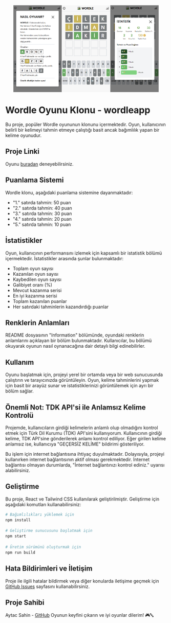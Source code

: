 <div style="display: flex; justify-content: center;">
  <img src="./src/assets/images/vision-1.png" alt="Ekran Görüntüsü 1" style="width: 30%;">
  <img src="./src/assets/images/vision-2.png" alt="Ekran Görüntüsü 2" style="width: 30%;">
  <img src="./src/assets/images/vision-3.png" alt="Ekran Görüntüsü 3" style="width: 30%;">
</div>

# Wordle Oyunu Klonu - wordleapp

Bu proje, popüler Wordle oyununun klonunu içermektedir. Oyun, kullanıcının belirli bir kelimeyi tahmin etmeye çalıştığı basit ancak bağımlılık yapan bir kelime oyunudur.

## Proje Linki

Oyunu [buradan](https://wordleapp-pi.vercel.app/) deneyebilirsiniz.

## Puanlama Sistemi

Wordle klonu, aşağıdaki puanlama sistemine dayanmaktadır:

- "1." satırda tahmin: 50 puan
- "2." satırda tahmin: 40 puan
- "3." satırda tahmin: 30 puan
- "4." satırda tahmin: 20 puan
- "5." satırda tahmin: 10 puan

## İstatistikler

Oyun, kullanıcının performansını izlemek için kapsamlı bir istatistik bölümü içermektedir. İstatistikler arasında şunlar bulunmaktadır:

- Toplam oyun sayısı
- Kazanılan oyun sayısı
- Kaybedilen oyun sayısı
- Galibiyet oranı (%)
- Mevcut kazanma serisi
- En iyi kazanma serisi
- Toplam kazanılan puanlar
- Her satırdaki tahminlerin kazandırdığı puanlar

## Renklerin Anlamları

README dosyasının "Information" bölümünde, oyundaki renklerin anlamlarını açıklayan bir bölüm bulunmaktadır. Kullanıcılar, bu bölümü okuyarak oyunun nasıl oynanacağına dair detaylı bilgi edinebilirler.

## Kullanım

Oyunu başlatmak için, projeyi yerel bir ortamda veya bir web sunucusunda çalıştırın ve tarayıcınızda görüntüleyin. Oyun, kelime tahminlerini yapmak için basit bir arayüz sunar ve istatistiklerinizi görüntülemek için ayrı bir bölüm sağlar.

## Önemli Not: TDK API'si ile Anlamsız Kelime Kontrolü

Projemde, kullanıcıların girdiği kelimelerin anlamlı olup olmadığını kontrol etmek için Türk Dil Kurumu (TDK) API'sini kullanıyorum. Kullanıcının girdiği kelime, TDK API'sine gönderilerek anlamı kontrol ediliyor. Eğer girilen kelime anlamsız ise, kullanıcıya "GEÇERSİZ KELİME" bildirimi gösteriliyor.

Bu işlem için internet bağlantısına ihtiyaç duyulmaktadır. Dolayısıyla, projeyi kullanırken internet bağlantısının aktif olması gerekmektedir. İnternet bağlantısı olmayan durumlarda, "İnternet bağlantınızı kontrol ediniz." uyarısı alabilirsiniz.

## Geliştirme

Bu proje, React ve Tailwind CSS kullanılarak geliştirilmiştir. Geliştirme için aşağıdaki komutları kullanabilirsiniz:

```bash
# Bağımlılıkları yüklemek için
npm install

# Geliştirme sunucusunu başlatmak için
npm start

# Üretim sürümünü oluşturmak için
npm run build
```

## Hata Bildirimleri ve İletişim

Proje ile ilgili hatalar bildirmek veya diğer konularda iletişime geçmek için [GitHub Issues](https://github.com/AytacSahin/twitter-backend-project/issues) sayfasını kullanabilirsiniz.

## Proje Sahibi

Aytac Sahin - [GitHub](https://github.com/AytacSahin)
Oyunun keyfini çıkarın ve iyi oyunlar dilerim! 🎮🔤